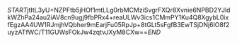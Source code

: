 $START$jtItL3yU+NZPFtb5jHOf1mtLLg0rbMCMziSvgrFXQr8Xvnie6NPBD2YJldkWZhPa24au2iAV8cn9ugj9fbPRx4+reaULWv3ics1CMmPY1Ku4Q8XgybL0ixfEgzAA4UW1RJmjhVQbher9mEarjFu05RpJp+8tGLt5sFgfB3EwTSjDNj6lO8f2uyzATfWC/T11GUWsFOkJw4zqtvJXyM8CXw==$END$